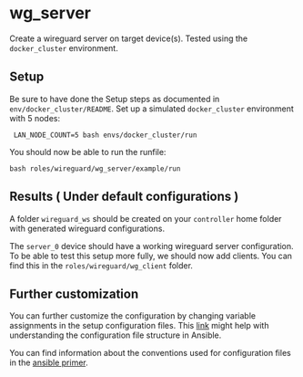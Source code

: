 # wg_server
Create a wireguard server on target device(s). Tested using the `docker_cluster` environment.

## Setup
Be sure to have done the Setup steps as documented in `env/docker_cluster/README`.
Set up a simulated `docker_cluster` environment with 5 nodes:
```
 LAN_NODE_COUNT=5 bash envs/docker_cluster/run
```

You should now be able to run the runfile:
```
bash roles/wireguard/wg_server/example/run
```

## Results ( Under default configurations )
A folder `wireguard_ws` should be created on your `controller` home folder with generated wireguard configurations.

The `server_0` device should have a working wireguard server configuration. To be able to test this setup more fully, we should now add clients. You can find this in the `roles/wireguard/wg_client` folder.

## Further customization
You can further customize the configuration by changing variable assignments in the setup configuration files. This [link](https://docs.ansible.com/ansible/latest/user_guide/intro_inventory.html#group-variables) might help with understanding the configuration file structure in Ansible.

You can find information about the conventions used for configuration files in the [ansible primer](/docs/ansible_primer.md#Conventions).

